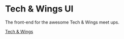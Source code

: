 # Tech &amp; Wings UI 

The front-end for the awesome Tech &amp; Wings meet ups.

[Tech &amp; Wings](http://techandwings.ca)
